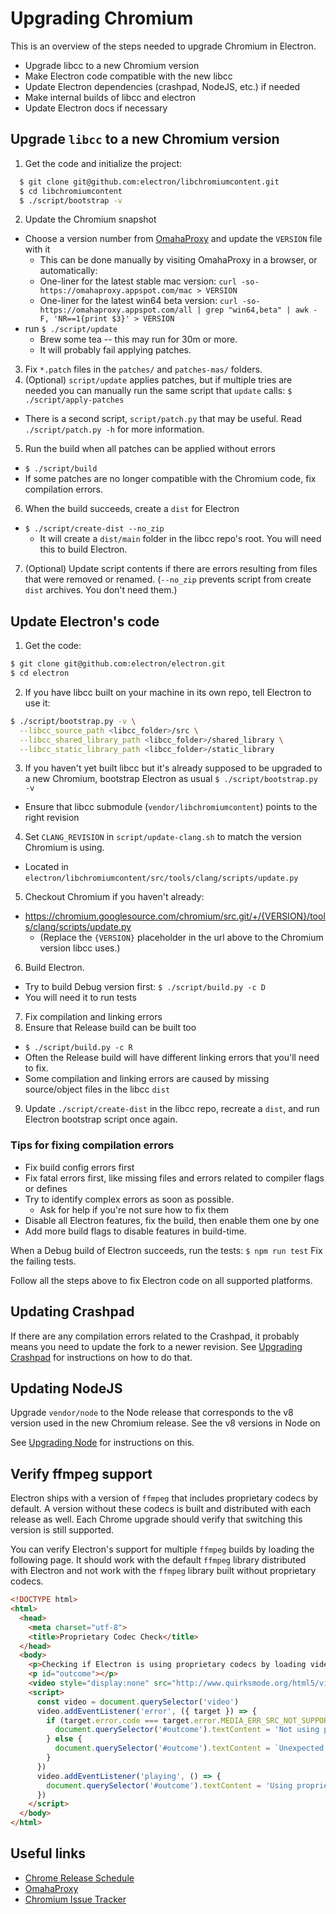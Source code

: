 # Upgrading Chromium

This is an overview of the steps needed to upgrade Chromium in Electron.

- Upgrade libcc to a new Chromium version
- Make Electron code compatible with the new libcc
- Update Electron dependencies (crashpad, NodeJS, etc.) if needed
- Make internal builds of libcc and electron
- Update Electron docs if necessary

## Upgrade `libcc` to a new Chromium version

1. Get the code and initialize the project:

```sh
  $ git clone git@github.com:electron/libchromiumcontent.git
  $ cd libchromiumcontent
  $ ./script/bootstrap -v
  ```
2. Update the Chromium snapshot
  - Choose a version number from [OmahaProxy](https://omahaproxy.appspot.com/)
    and update the `VERSION` file with it
    - This can be done manually by visiting OmahaProxy in a browser, or automatically:
    - One-liner for the latest stable mac version: `curl -so- https://omahaproxy.appspot.com/mac > VERSION`
    - One-liner for the latest win64 beta version: `curl -so- https://omahaproxy.appspot.com/all | grep "win64,beta" | awk -F, 'NR==1{print $3}' > VERSION`
  - run `$ ./script/update`
    - Brew some tea -- this may run for 30m or more.
    - It will probably fail applying patches.
3. Fix `*.patch` files in the `patches/` and `patches-mas/` folders.
4. (Optional) `script/update` applies patches, but if multiple tries are needed
   you can manually run the same script that `update` calls:
   `$ ./script/apply-patches`
  - There is a second script, `script/patch.py` that may be useful.
    Read `./script/patch.py -h` for more information.
5. Run the build when all patches can be applied without errors
  - `$ ./script/build`
  - If some patches are no longer compatible with the Chromium code,
    fix compilation errors.
6. When the build succeeds, create a `dist` for Electron
  - `$ ./script/create-dist --no_zip`
    - It will create a `dist/main` folder in the libcc repo's root.
      You will need this to build Electron.
7. (Optional) Update script contents if there are errors resulting from files
   that were removed or renamed. (`--no_zip` prevents script from create `dist`
   archives. You don't need them.)


## Update Electron's code

1. Get the code:
  ```sh
  $ git clone git@github.com:electron/electron.git
  $ cd electron
  ```
2. If you have libcc built on your machine in its own repo,
   tell Electron to use it:
  ```sh
  $ ./script/bootstrap.py -v \
    --libcc_source_path <libcc_folder>/src \
    --libcc_shared_library_path <libcc_folder>/shared_library \
    --libcc_static_library_path <libcc_folder>/static_library
  ```
3. If you haven't yet built libcc but it's already supposed to be upgraded
   to a new Chromium, bootstrap Electron as usual
   `$ ./script/bootstrap.py -v`
  - Ensure that libcc submodule (`vendor/libchromiumcontent`) points to the
    right revision

4. Set `CLANG_REVISION` in `script/update-clang.sh` to match the version
   Chromium is using.
  - Located in `electron/libchromiumcontent/src/tools/clang/scripts/update.py`

5. Checkout Chromium if you haven't already:
  - https://chromium.googlesource.com/chromium/src.git/+/{VERSION}/tools/clang/scripts/update.py
    - (Replace the `{VERSION}` placeholder in the url above to the Chromium
      version libcc uses.)
6. Build Electron.
  - Try to build Debug version first: `$ ./script/build.py -c D`
  - You will need it to run tests
7. Fix compilation and linking errors
8. Ensure that Release build can be built too
  - `$ ./script/build.py -c R`
  - Often the Release build will have different linking errors that you'll
    need to fix.
  - Some compilation and linking errors are caused by missing source/object
    files in the libcc `dist`
9. Update `./script/create-dist` in the libcc repo, recreate a `dist`, and
   run Electron bootstrap script once again.

### Tips for fixing compilation errors

- Fix build config errors first
- Fix fatal errors first, like missing files and errors related to compiler
  flags or defines
- Try to identify complex errors as soon as possible.
  - Ask for help if you're not sure how to fix them
- Disable all Electron features, fix the build, then enable them one by one
- Add more build flags to disable features in build-time.

When a Debug build of Electron succeeds, run the tests:
`$ npm run test`
Fix the failing tests.

Follow all the steps above to fix Electron code on all supported platforms.


## Updating Crashpad

If there are any compilation errors related to the Crashpad, it probably means
you need to update the fork to a newer revision. See
[Upgrading Crashpad](upgrading-crashpad.md)
for instructions on how to do that.


## Updating NodeJS

Upgrade `vendor/node` to the Node release that corresponds to the v8 version
used in the new Chromium release. See the v8 versions in Node on

See [Upgrading Node](upgrading-node.md)
for instructions on this.

## Verify ffmpeg support

Electron ships with a version of `ffmpeg` that includes proprietary codecs by
default. A version without these codecs is built and distributed with each
release as well. Each Chrome upgrade should verify that switching this version
is still supported.

You can verify Electron's support for multiple `ffmpeg` builds by loading the
following page. It should work with the default `ffmpeg` library distributed
with Electron and not work with the `ffmpeg` library built without proprietary
codecs.

```html
<!DOCTYPE html>
<html>
  <head>
    <meta charset="utf-8">
    <title>Proprietary Codec Check</title>
  </head>
  <body>
    <p>Checking if Electron is using proprietary codecs by loading video from http://www.quirksmode.org/html5/videos/big_buck_bunny.mp4</p>
    <p id="outcome"></p>
    <video style="display:none" src="http://www.quirksmode.org/html5/videos/big_buck_bunny.mp4" autoplay></video>
    <script>
      const video = document.querySelector('video')
      video.addEventListener('error', ({ target }) => {
        if (target.error.code === target.error.MEDIA_ERR_SRC_NOT_SUPPORTED) {
          document.querySelector('#outcome').textContent = 'Not using proprietary codecs, video emitted source not supported error event.'
        } else {
          document.querySelector('#outcome').textContent = `Unexpected error: ${target.error.code}`
        }
      })
      video.addEventListener('playing', () => {
        document.querySelector('#outcome').textContent = 'Using proprietary codecs, video started playing.'
      })
    </script>
  </body>
</html>
```

## Useful links

- [Chrome Release Schedule](https://www.chromium.org/developers/calendar)
- [OmahaProxy](http://omahaproxy.appspot.com)
- [Chromium Issue Tracker](https://bugs.chromium.org/p/chromium)